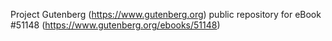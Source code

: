 Project Gutenberg (https://www.gutenberg.org) public repository for
eBook #51148 (https://www.gutenberg.org/ebooks/51148)
